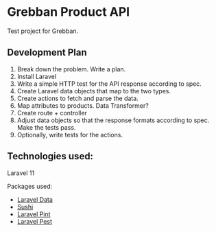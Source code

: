 
# Grebban Product API

Test project for Grebban.

## Development Plan

1. Break down the problem. Write a plan.
2. Install Laravel
3. Write a simple HTTP test for the API response according to spec.
4. Create Laravel data objects that map to the two types.
5. Create actions to fetch and parse the data.
6. Map attributes to products. Data Transformer?
7. Create route + controller
8. Adjust data objects so that the response formats according to spec. Make the tests pass.
9. Optionally, write tests for the actions.

## Technologies used:

Laravel 11

Packages used:
- [Laravel Data](https://github.com/spatie/laravel-data)
- [Sushi](https://github.com/calebporzio/sushi)
- [Laravel Pint](https://github.com/laravel/pint)
- [Laravel Pest](https://github.com/pestphp/pest)

